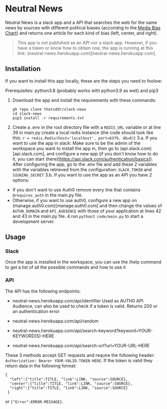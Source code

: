 # Neutral News
Neutral News is a slack app and a API that searches the web for the same news by sources with different political biases (accoridng to the [Media Bias Chart](https://www.adfontesmedia.com/static-mbc/)) and returns one article for each kind of bias (left, center, and right).

>This app is not published as an API nor a slack app. However, if you have a token or know how to obtain one, the app is running at this link: (neutral-news.herokuapp.com)[neutral-news.herokuapp.com].

## Installation

If you want to install this app locally, these are the steps you need to foolow:

Prerequisites: python3.8 (probably works with python3.9 as well) and pip3

1. Download the app and install the requirements with these commands:
   ```
   gh repo clone thatsddr/slack-news
   cd slack-news
   pip3 install -r requirements.txt
   ```  
2. Create a .env in the root directory file with a ```REDIS_URL``` variable or at line 39 in main.py create a local redis instance (the code should look like this: ```r = redis.Redis(host='localhost', port=6379, db=0)```)
3.a. If you want to use the app in slack: Make sure to be the admin of the workspace you want to install the app in, then go to (api.slack.com)[api.slack.com], and configure a new app (if you don't know how to do it, you can start (here)[https://api.slack.com/authentication/basics]). After configuring the app, go to the .env file and add these 2 variables with the variables retrieved from the configuration: ```SLACK_TOKEN``` and ```SIGNING_SECRET```
3.b. If you want to use the app as an API you have 2 options: 
  * If you don't want to use Auth0 remove every line that contains ```@requires_auth``` in the main.py file.
  * Otherwise, if you want to use auth0, configure a new app on (manage.auth0.com)[manage.auth0.com] and then change the values of ```AUTH0_DOMAIN``` and ```API_AUDIENCE``` with those of your application at lines 42 and 43 in the main.py file.
4.run ```python3 code/main.py``` to start a development server.

## Usage

### Slack

Once the app is installed in the workspace, you can use the /help command to get a list of all the possible commands and how to use it

### API

The API has the following endpoints:

* neutral-news.herokuapp.com/api/identifier
Used as AUTH0 API Audience, can also be used to check if a token is valid. Returns 200 or an authentication error

* neutral-news.herokuapp.com/api/random
* neutral-news.herokuapp.com/api/search-keyword?keyword=YOUR-KEYWORD(S)-HERE
* neutral-news.herokuapp.com/api/search-url?url=YOUR-URL-HERE

These 3 methods accept GET requests and require the following header: ```Authorization: Bearer YOUR-VALID-TOKEN-HERE```.
If the token is valid they return data in the following format:
```
{
  "left":{"title":TITLE, "link":LINK, "source":SOURCE},
  "center":{"title":TITLE, "link":LINK, "source":SOURCE},
  "right":{"title":TITLE, "link":LINK, "source":SOURCE}
 }
```
or ```{"Error":ERROR-MESSAGE}```.

